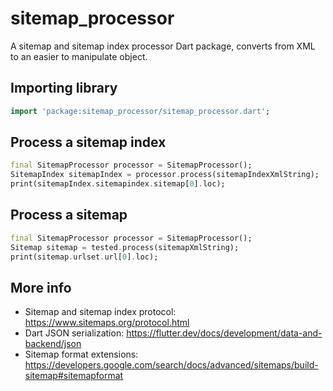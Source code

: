 # sitemap_processor

A sitemap and sitemap index processor Dart package, converts from XML to an easier to manipulate object.

## Importing library
```dart
import 'package:sitemap_processor/sitemap_processor.dart';
```

## Process a sitemap index
```dart
final SitemapProcessor processor = SitemapProcessor();
SitemapIndex sitemapIndex = processor.process(sitemapIndexXmlString);
print(sitemapIndex.sitemapindex.sitemap[0].loc);
```

## Process a sitemap
```dart
final SitemapProcessor processor = SitemapProcessor();
Sitemap sitemap = tested.process(sitemapXmlString);
print(sitemap.urlset.url[0].loc);
```

## More info
* Sitemap and sitemap index protocol: https://www.sitemaps.org/protocol.html
* Dart JSON serialization: https://flutter.dev/docs/development/data-and-backend/json
* Sitemap format extensions: https://developers.google.com/search/docs/advanced/sitemaps/build-sitemap#sitemapformat
